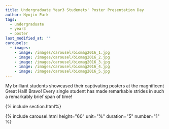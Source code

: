 ```yaml
---
title: Undergraduate Year3 Studenets' Poster Presentation Day
author: Hyojin Park
tags:
  - undergraduate
  - year3
  - poster
last_modified_at: ""
carousels:
  - images: 
    - image: /images/carousel/biomag2016_1.jpg
    - image: /images/carousel/biomag2016_2.jpg
    - image: /images/carousel/biomag2016_3.jpg
    - image: /images/carousel/biomag2016_4.jpg
    - image: /images/carousel/biomag2016_5.jpg
---
```

My brilliant students showcased their captivating posters at the magnificent Great Hall! Bravo!
Every single student has made remarkable strides in such a remarkably brief span of time!

{% include section.html%}

{% include carousel.html height="60" unit="%" duration="5" number="1" %}
